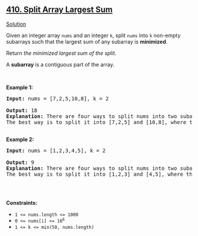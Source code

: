 <h2><a href="https://leetcode.com/problems/split-array-largest-sum/">410. Split Array Largest Sum</a></h2><p>
<a href="./split_array_largest_sum.cpp">Solution</a>
</p>
<div>
<p>Given an integer array <code>nums</code> and an integer <code>k</code>, split <code>nums</code> into
    <code>k</code> non-empty subarrays such that the largest sum of any subarray is <strong>minimized</strong>.</p>

<p>Return <em>the minimized largest sum of the split</em>.</p>

<p>A <strong>subarray</strong> is a contiguous part of the array.</p>

<p>&nbsp;</p>
<p><strong class="example">Example 1:</strong></p>

<pre><strong>Input:</strong> nums = [7,2,5,10,8], k = 2

<strong>Output:</strong> 18
<strong>Explanation:</strong> There are four ways to split nums into two subarrays.
The best way is to split it into [7,2,5] and [10,8], where the largest sum among the two subarrays is only 18.

</pre>

<p><strong class="example">Example 2:</strong></p>

<pre><strong>Input:</strong> nums = [1,2,3,4,5], k = 2

<strong>Output:</strong> 9
<strong>Explanation:</strong> There are four ways to split nums into two subarrays.
The best way is to split it into [1,2,3] and [4,5], where the largest sum among the two subarrays is only 9.

</pre>

<p>&nbsp;</p>
<p><strong>Constraints:</strong></p>

<ul>
    <li><code>1 &lt;= nums.length &lt;= 1000</code></li>
    <li><code>0 &lt;= nums[i] &lt;= 10<sup>6</sup></code></li>
    <li><code>1 &lt;= k &lt;= min(50, nums.length)</code></li>
</ul>

</div>

